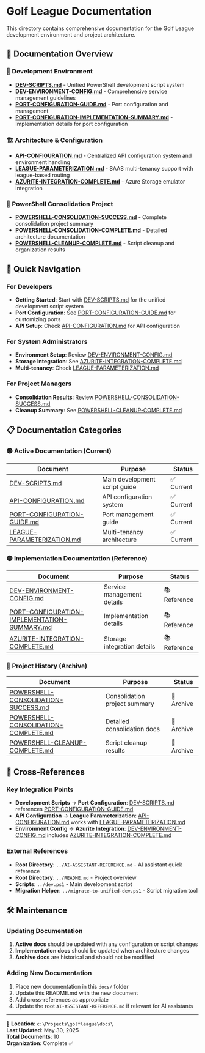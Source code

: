 # Golf League Documentation

This directory contains comprehensive documentation for the Golf League development environment and project architecture.

## 📁 Documentation Overview

### 🚀 Development Environment
- **[DEV-SCRIPTS.md](DEV-SCRIPTS.md)** - Unified PowerShell development script system
- **[DEV-ENVIRONMENT-CONFIG.md](DEV-ENVIRONMENT-CONFIG.md)** - Comprehensive service management guidelines
- **[PORT-CONFIGURATION-GUIDE.md](PORT-CONFIGURATION-GUIDE.md)** - Port configuration and management
- **[PORT-CONFIGURATION-IMPLEMENTATION-SUMMARY.md](PORT-CONFIGURATION-IMPLEMENTATION-SUMMARY.md)** - Implementation details for port configuration

### 🏗️ Architecture & Configuration
- **[API-CONFIGURATION.md](API-CONFIGURATION.md)** - Centralized API configuration system and environment handling
- **[LEAGUE-PARAMETERIZATION.md](LEAGUE-PARAMETERIZATION.md)** - SAAS multi-tenancy support with league-based routing
- **[AZURITE-INTEGRATION-COMPLETE.md](AZURITE-INTEGRATION-COMPLETE.md)** - Azure Storage emulator integration

### 🔧 PowerShell Consolidation Project
- **[POWERSHELL-CONSOLIDATION-SUCCESS.md](POWERSHELL-CONSOLIDATION-SUCCESS.md)** - Complete consolidation project summary
- **[POWERSHELL-CONSOLIDATION-COMPLETE.md](POWERSHELL-CONSOLIDATION-COMPLETE.md)** - Detailed architecture documentation
- **[POWERSHELL-CLEANUP-COMPLETE.md](POWERSHELL-CLEANUP-COMPLETE.md)** - Script cleanup and organization results

## 🎯 Quick Navigation

### For Developers
- **Getting Started**: Start with [DEV-SCRIPTS.md](DEV-SCRIPTS.md) for the unified development script system
- **Port Configuration**: See [PORT-CONFIGURATION-GUIDE.md](PORT-CONFIGURATION-GUIDE.md) for customizing ports
- **API Setup**: Check [API-CONFIGURATION.md](API-CONFIGURATION.md) for API configuration

### For System Administrators
- **Environment Setup**: Review [DEV-ENVIRONMENT-CONFIG.md](DEV-ENVIRONMENT-CONFIG.md)
- **Storage Integration**: See [AZURITE-INTEGRATION-COMPLETE.md](AZURITE-INTEGRATION-COMPLETE.md)
- **Multi-tenancy**: Check [LEAGUE-PARAMETERIZATION.md](LEAGUE-PARAMETERIZATION.md)

### For Project Managers
- **Consolidation Results**: Review [POWERSHELL-CONSOLIDATION-SUCCESS.md](POWERSHELL-CONSOLIDATION-SUCCESS.md)
- **Cleanup Summary**: See [POWERSHELL-CLEANUP-COMPLETE.md](POWERSHELL-CLEANUP-COMPLETE.md)

## 📋 Documentation Categories

### 🟢 **Active Documentation** (Current)
| Document | Purpose | Status |
|----------|---------|--------|
| [DEV-SCRIPTS.md](DEV-SCRIPTS.md) | Main development script guide | ✅ Current |
| [API-CONFIGURATION.md](API-CONFIGURATION.md) | API configuration system | ✅ Current |
| [PORT-CONFIGURATION-GUIDE.md](PORT-CONFIGURATION-GUIDE.md) | Port management guide | ✅ Current |
| [LEAGUE-PARAMETERIZATION.md](LEAGUE-PARAMETERIZATION.md) | Multi-tenancy architecture | ✅ Current |

### 🟡 **Implementation Documentation** (Reference)
| Document | Purpose | Status |
|----------|---------|--------|
| [DEV-ENVIRONMENT-CONFIG.md](DEV-ENVIRONMENT-CONFIG.md) | Service management details | 📚 Reference |
| [PORT-CONFIGURATION-IMPLEMENTATION-SUMMARY.md](PORT-CONFIGURATION-IMPLEMENTATION-SUMMARY.md) | Implementation details | 📚 Reference |
| [AZURITE-INTEGRATION-COMPLETE.md](AZURITE-INTEGRATION-COMPLETE.md) | Storage integration details | 📚 Reference |

### 🔵 **Project History** (Archive)
| Document | Purpose | Status |
|----------|---------|--------|
| [POWERSHELL-CONSOLIDATION-SUCCESS.md](POWERSHELL-CONSOLIDATION-SUCCESS.md) | Consolidation project summary | 📜 Archive |
| [POWERSHELL-CONSOLIDATION-COMPLETE.md](POWERSHELL-CONSOLIDATION-COMPLETE.md) | Detailed consolidation docs | 📜 Archive |
| [POWERSHELL-CLEANUP-COMPLETE.md](POWERSHELL-CLEANUP-COMPLETE.md) | Script cleanup results | 📜 Archive |

## 🔗 Cross-References

### Key Integration Points
- **Development Scripts** → **Port Configuration**: [DEV-SCRIPTS.md](DEV-SCRIPTS.md) references [PORT-CONFIGURATION-GUIDE.md](PORT-CONFIGURATION-GUIDE.md)
- **API Configuration** → **League Parameterization**: [API-CONFIGURATION.md](API-CONFIGURATION.md) works with [LEAGUE-PARAMETERIZATION.md](LEAGUE-PARAMETERIZATION.md)
- **Environment Config** → **Azurite Integration**: [DEV-ENVIRONMENT-CONFIG.md](DEV-ENVIRONMENT-CONFIG.md) includes [AZURITE-INTEGRATION-COMPLETE.md](AZURITE-INTEGRATION-COMPLETE.md)

### External References
- **Root Directory**: `../AI-ASSISTANT-REFERENCE.md` - AI assistant quick reference
- **Root Directory**: `../README.md` - Project overview
- **Scripts**: `../dev.ps1` - Main development script
- **Migration Helper**: `../migrate-to-unified-dev.ps1` - Script migration tool

## 🛠️ Maintenance

### Updating Documentation
1. **Active docs** should be updated with any configuration or script changes
2. **Implementation docs** should be updated when architecture changes
3. **Archive docs** are historical and should not be modified

### Adding New Documentation
1. Place new documentation in this `docs/` folder
2. Update this README.md with the new document
3. Add cross-references as appropriate
4. Update the root `AI-ASSISTANT-REFERENCE.md` if relevant for AI assistants

---

**📁 Location**: `c:\Projects\golfleague\docs\`  
**Last Updated**: May 30, 2025  
**Total Documents**: 10  
**Organization**: Complete ✅
